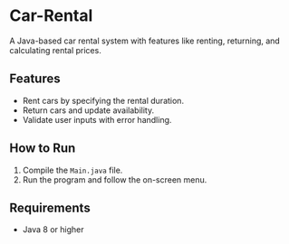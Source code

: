 # Car-Rental
A Java-based car rental system with features like renting, returning, and calculating rental prices.

## Features
- Rent cars by specifying the rental duration.
- Return cars and update availability.
- Validate user inputs with error handling.

## How to Run
1. Compile the `Main.java` file.
2. Run the program and follow the on-screen menu.

## Requirements
- Java 8 or higher
